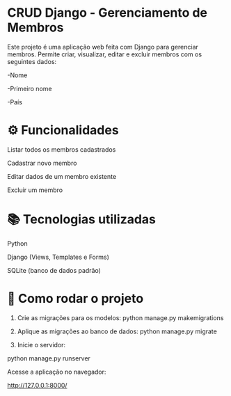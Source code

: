 # CRUD Django - Gerenciamento de Membros

Este projeto é uma aplicação web feita com Django para gerenciar membros. Permite criar, visualizar, editar e excluir membros com os seguintes dados:

-Nome

-Primeiro nome

-País

# ⚙️ Funcionalidades

Listar todos os membros cadastrados

Cadastrar novo membro

Editar dados de um membro existente

Excluir um membro

# 📚 Tecnologias utilizadas

Python

Django (Views, Templates e Forms)

SQLite (banco de dados padrão)

# 🚀 Como rodar o projeto

1. Crie as migrações para os modelos:
python manage.py makemigrations

2. Aplique as migrações ao banco de dados:
python manage.py migrate

3. Inicie o servidor:

python manage.py runserver

Acesse a aplicação no navegador:

http://127.0.0.1:8000/

